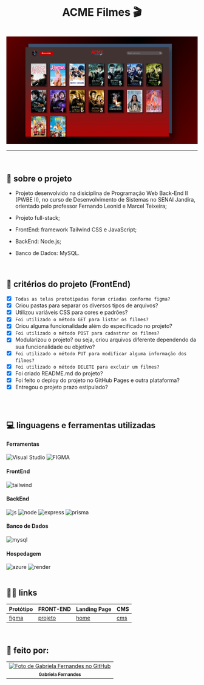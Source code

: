 <h1 align="center"> ACME Filmes 🎬 </h1>

<br>

<div align="center"> <img src="./frontend/viewer/src/assets/img/banner.png" alt="site preview" width="800"/> </div>

---
<br>

## 🤔 sobre o projeto
- Projeto desenvolvido na disiciplina de Programação Web Back-End II (PWBE II), no curso de Desenvolvimento de Sistemas no SENAI Jandira, orientado pelo professor Fernando Leonid e Marcel Teixeira;

- Projeto full-stack;

- FrontEnd: framework Tailwind CSS e JavaScript;

- BackEnd: Node.js;

- Banco de Dados: MySQL.

<br>

##  📍 critérios do projeto (FrontEnd)

- [x] ```Todas as telas prototipadas foram criadas conforme figma?```
- [x] Criou pastas para separar os diversos tipos de arquivos?
- [x] Utilizou variáveis CSS para cores e padrões?
- [x] ```Foi utilizado o método GET para listar os filmes?```
- [x] Criou alguma funcionalidade além do especificado no projeto?
- [x] ```Foi utilizado o método POST para cadastrar os filmes?```
- [x] Modularizou o projeto? ou seja, criou arquivos diferente dependendo da sua funcionalidade ou objetivo?
- [x] ```Foi utilizado o método PUT para modificar alguma informação dos filmes?```
- [x] ```Foi utilizado o método DELETE para excluir um filmes?```
- [x] Foi criado README.md do projeto?
- [x] Foi feito o deploy do projeto no GitHub Pages e outra plataforma?
- [x] Entregou o projeto prazo estipulado?

<br>

<br>

## 💻 linguagens e ferramentas utilizadas

<div>

  #### Ferramentas
  <img src="https://img.shields.io/badge/Visual%20Studio-0D1117.svg?style=flat-square&logo=visual-studio&logoColor=007ACC" alt="Visual Studio">
  <img src="https://img.shields.io/badge/Figma-0D1117.svg?style=flat-square&logo=figma&logoColor=F24E1E" alt="FIGMA">

  #### FrontEnd
  <img src="https://img.shields.io/badge/Tailwind_CSS-0D1117?style=flat-square&logo=tailwind-css&logoColor=1572B6" alt="tailwind">

  #### BackEnd
  <img src="https://img.shields.io/badge/-JavaScript-0D1117?style=flat-square&logo=javascript&labelColor=0D1117&textColor=0D1117" alt="js">
  <img src="https://img.shields.io/badge/-Node.JS-0D1117?style=flat-square&logo=node.js&labelColor=0D1117&textColor=0D1117" alt="node">
  <img src="https://img.shields.io/badge/Express%20JS-0D1117?style=flat-square&logo=express&logoColor=white" alt="express">
  <img src="https://img.shields.io/badge/Prisma-0D1117?style=flat-square&logo=prisma&logoColor=3982CE" alt="prisma">

  #### Banco de Dados
  <img src="https://img.shields.io/badge/-MySQL-0D1117?style=flat-square&logo=mysql&labelColor=0D1117&textColor=0D1117" alt="mysql">

  #### Hospedagem
  <img src="https://img.shields.io/badge/Microsoft_Azure-0D1117?style=flat-square&logo=microsoft-azure&logoColor=blue" alt="azure">
  <img src="https://img.shields.io/badge/Render-0D1117?style=flat-square&logo=render&logoColor=46E3B7" alt="render">
</div>

<br>

## 👩‍💻 links
Protótipo | FRONT-END | Landing Page | CMS
----------|-----------|--------------|-----
[figma](https://www.figma.com/design/NaWa8mFYwjDYjS7yb9lGja/acme_filmes?node-id=0-1&t=zd4ksvOTILUgWbbG-0) | [projeto](https://github.com/gabfernandes8/acme_filmes) | [home](https://gabfernandes8.github.io/acme_filmes/frontend/viewer/src/assets/pages/home.html) | [cms](https://gabfernandes8.github.io/acme_filmes/frontend/viewer/src/assets/pages/cms_filme.html)


<br>


## 🌻 feito por:

<table>
  <tr>
    <td align="center">
      <a href="https://github.com/gabfernandes8">
        <img src="https://avatars.githubusercontent.com/gabfernandes8" width="100px;" alt="Foto de Gabriela Fernandes no GitHub"/><br>
        <sub>
          <b>Gabriela Fernandes</b>
        </sub>
      </a>
    </td>
  </tr>   
</table>
